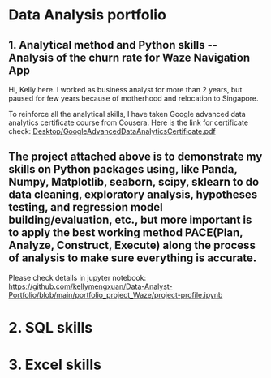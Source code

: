 # Data Analysis portfolio 

## 1. Analytical method and Python skills -- Analysis of the churn rate for Waze Navigation App

Hi, Kelly here. I worked as business analyst for more than 2 years, but paused for few years because of motherhood and relocation to Singapore.

To reinforce all the analytical skills, I have taken Google advanced data analytics certificate course from Cousera. Here is the link for certificate check: [Desktop/GoogleAdvancedDataAnalyticsCertificate.pdf](https://github.com/kellymengxuan/Data-Analyst-Portfolio/blob/main/Desktop/GoogleAdvancedDataAnalyticsCertificate.pdf)

## The project attached above is to demonstrate my skills on Python packages using, like Panda, Numpy, Matplotlib, seaborn, scipy, sklearn to do data cleaning, exploratory analysis, hypotheses testing, and regression model building/evaluation, etc., but more important is to apply the best working method PACE(Plan, Analyze, Construct, Execute) along the process of analysis to make sure everything is accurate. 

Please check details in jupyter notebook: https://github.com/kellymengxuan/Data-Analyst-Portfolio/blob/main/portfolio_project_Waze/project-profile.ipynb

# 2. SQL skills 
# 3. Excel skills
